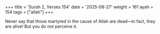 +++
title = 'Surah 2, Verses 154'
date = '2025-08-27'
weight = 161
ayah = 154
tags = ["allah"]
+++

Never say that those martyred in the cause of Allah are dead—in fact, they are alive! But you do not perceive it.